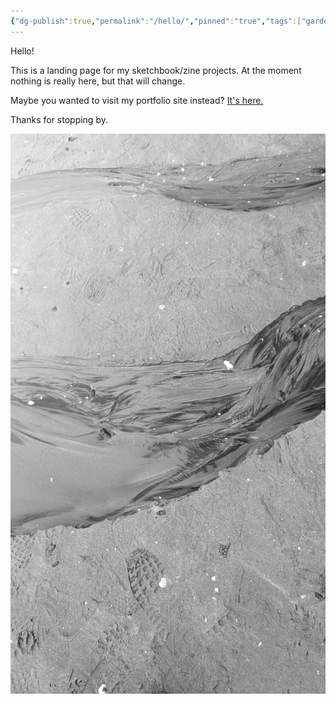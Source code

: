 ```yaml
---
{"dg-publish":true,"permalink":"/hello/","pinned":"true","tags":["gardenEntry"],"dgEnableSearch":"false"}
---
```


Hello!

This is a landing page for my sketchbook/zine projects. At the moment nothing is really here, but that will change. 

Maybe you wanted to visit my portfolio site instead? [It's here.](https://www.shinestrength.xyz/)

Thanks for stopping by. 


![4.jpg](/img/user/gallery/4.jpg)